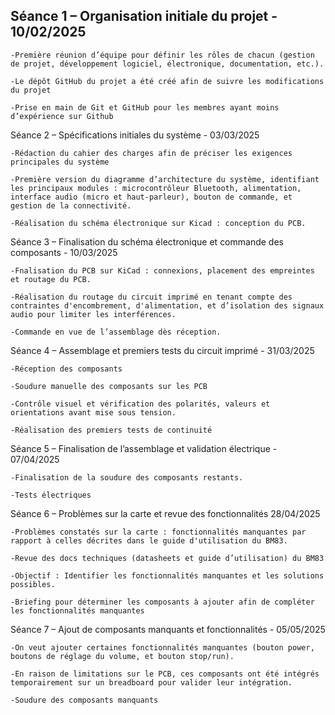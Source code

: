 ## Séance 1 – Organisation initiale du projet - 10/02/2025

    -Première réunion d’équipe pour définir les rôles de chacun (gestion de projet, développement logiciel, électronique, documentation, etc.).

    -Le dépôt GitHub du projet a été créé afin de suivre les modifications du projet

    -Prise en main de Git et GitHub pour les membres ayant moins d’expérience sur Github

    
Séance 2 – Spécifications initiales du système - 03/03/2025

    -Rédaction du cahier des charges afin de préciser les exigences principales du système
    
    -Première version du diagramme d’architecture du système, identifiant les principaux modules : microcontrôleur Bluetooth, alimentation, interface audio (micro et haut-parleur), bouton de commande, et gestion de la connectivité.
    
    -Réalisation du schéma électronique sur Kicad : conception du PCB.

Séance 3 – Finalisation du schéma électronique et commande des composants - 10/03/2025

    -Fnalisation du PCB sur KiCad : connexions, placement des empreintes et routage du PCB.

    -Réalisation du routage du circuit imprimé en tenant compte des contraintes d'encombrement, d'alimentation, et d’isolation des signaux audio pour limiter les interférences.

    -Commande en vue de l’assemblage dès réception. 
    

Séance 4 – Assemblage et premiers tests du circuit imprimé - 31/03/2025

    -Réception des composants  
    
    -Soudure manuelle des composants sur les PCB

    -Contrôle visuel et vérification des polarités, valeurs et orientations avant mise sous tension.

    -Réalisation des premiers tests de continuité

Séance 5 – Finalisation de l’assemblage et validation électrique - 07/04/2025

    -Finalisation de la soudure des composants restants.
    
    -Tests électriques 

Séance 6 – Problèmes sur la carte et revue des fonctionnalités 28/04/2025

    -Problèmes constatés sur la carte : fonctionnalités manquantes par rapport à celles décrites dans le guide d'utilisation du BM83.

    -Revue des docs techniques (datasheets et guide d’utilisation) du BM83 

    -Objectif : Identifier les fonctionnalités manquantes et les solutions possibles.

    -Briefing pour déterminer les composants à ajouter afin de compléter les fonctionnalités manquantes 
    
Séance 7 – Ajout de composants manquants et fonctionnalités - 05/05/2025

    -On veut ajouter certaines fonctionnalités manquantes (bouton power, boutons de réglage du volume, et bouton stop/run).

    -En raison de limitations sur le PCB, ces composants ont été intégrés temporairement sur un breadboard pour valider leur intégration.

    -Soudure des composants manquants

